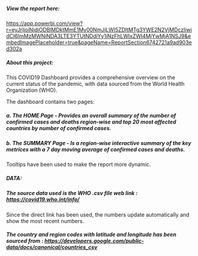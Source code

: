 ##### View the report here:

https://app.powerbi.com/view?r=eyJrIjoiNjdiODBlMDktMmE1My00NmJjLWI5ZDItMTg3YWE2N2VjMDczIiwidCI6ImMzMWNiNDA3LTE3YTUtNDdiYy1iNzFhLWIxZWI4MjYwMjA1NSJ9&embedImagePlaceholder=true&pageName=ReportSection6742721a9ad903ed302a

##### About this project:

This COVID19 Dashboard provides a comprehensive overview on the current status of the pandemic, with data sourced from the World Health Organization (WHO).

The dashboard contains two pages: 
##### a. The HOME Page - Provides an overall summary of the number of confirmed cases and deaths region-wise and top 20 most affected countries by number of confirmed cases.
##### b. The SUMMARY Page - Is a region-wise interactive summary of the key metrices with a 7 day moving average of confirmed cases and deaths.

Tooltips have been used to make the report more dynamic.

##### DATA:

##### The source data used is the WHO .csv file web link : https://covid19.who.int/info/
Since the direct link has been used, the numbers update automatically and show the most recent numbers.

##### The country and region codes with latitude and longitude has been sourced from : https://developers.google.com/public-data/docs/canonical/countries_csv


 
 
